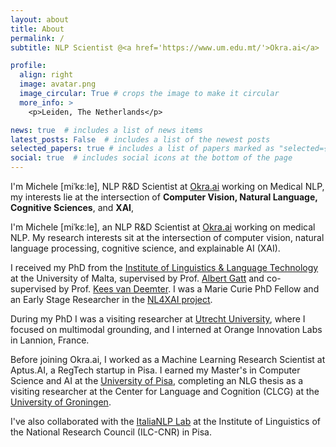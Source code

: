```yaml
---
layout: about
title: About
permalink: /
subtitle: NLP Scientist @<a href='https://www.um.edu.mt/'>Okra.ai</a>

profile:
  align: right
  image: avatar.png
  image_circular: True # crops the image to make it circular
  more_info: >
    <p>Leiden, The Netherlands</p>

news: true  # includes a list of news items
latest_posts: False  # includes a list of the newest posts
selected_papers: true # includes a list of papers marked as "selected={true}"
social: true  # includes social icons at the bottom of the page
---
```


I'm Michele [miˈkɛːle], NLP R&D Scientist at [Okra.ai](https://okra.ai/) working on Medical NLP, my interests lie at the intersection of **Computer Vision, Natural Language, Cognitive Sciences**, and **XAI**, 

I'm Michele [miˈkɛːle], an NLP R&D Scientist at [Okra.ai](https://okra.ai/) working on medical NLP. My research interests sit at the intersection of computer vision, natural language processing, cognitive science, and explainable AI (XAI).

I received my PhD from the [Institute of Linguistics & Language Technology](https://www.um.edu.mt/linguistics/) at the University of Malta, supervised by Prof. [Albert Gatt](https://albertgatt.github.io/) and co-supervised by Prof. [Kees van Deemter](https://www.uu.nl/staff/CJvanDeemter). I was a Marie Curie PhD Fellow and an Early Stage Researcher in the [NL4XAI project](https://nl4xai.eu/).

During my PhD I was a visiting researcher at [Utrecht University](https://www.uu.nl/en), where I focused on multimodal grounding, and I interned at Orange Innovation Labs in Lannion, France.

Before joining Okra.ai, I worked as a Machine Learning Research Scientist at Aptus.AI, a RegTech startup in Pisa. I earned my Master's in Computer Science and AI at the [University of Pisa](https://www.unipi.it/), completing an NLG thesis as a visiting researcher at the Center for Language and Cognition (CLCG) at the [University of Groningen](https://www.rug.nl/research/clcg/?lang=en).

I've also collaborated with the [ItaliaNLP Lab](http://www.italianlp.it/) at the Institute of Linguistics of the National Research Council (ILC-CNR) in Pisa.